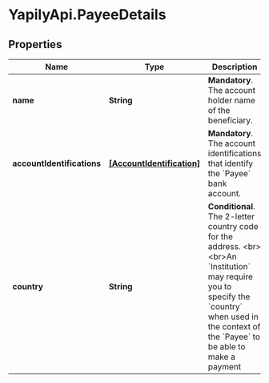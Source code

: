 # YapilyApi.PayeeDetails

## Properties

Name | Type | Description | Notes
------------ | ------------- | ------------- | -------------
**name** | **String** | __Mandatory__. The account holder name of the beneficiary. | 
**accountIdentifications** | [**[AccountIdentification]**](AccountIdentification.md) | __Mandatory__. The account identifications that identify the &#x60;Payee&#x60; bank account. | 
**country** | **String** | __Conditional__. The 2-letter country code for the address. &lt;br&gt;&lt;br&gt;An &#x60;Institution&#x60; may require you to specify the &#x60;country&#x60; when used in the context of the &#x60;Payee&#x60; to be able to make a payment | 


